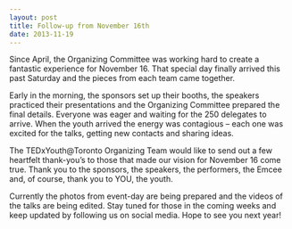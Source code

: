 ```yaml
---
layout: post
title: Follow-up from November 16th
date: 2013-11-19
---
```


Since April, the Organizing Committee was working hard to create a fantastic experience for November 16. That special day finally arrived this past Saturday and the pieces from each team came together.

Early in the morning, the sponsors set up their booths, the speakers practiced their presentations and the Organizing Committee prepared the final details. Everyone was eager and waiting for the 250 delegates to arrive. When the youth arrived the energy was contagious – each one was excited for the talks, getting new contacts and sharing ideas.

The TEDxYouth@Toronto Organizing Team would like to send out a few heartfelt thank-you’s to those that made our vision for November 16 come true. Thank you to the sponsors, the speakers, the performers, the Emcee and, of course, thank you to YOU, the youth.

 Currently the photos from event-day are being prepared and the videos of the talks are being edited. Stay tuned for those in the coming weeks and keep updated by following us on social media. Hope to see you next year!
